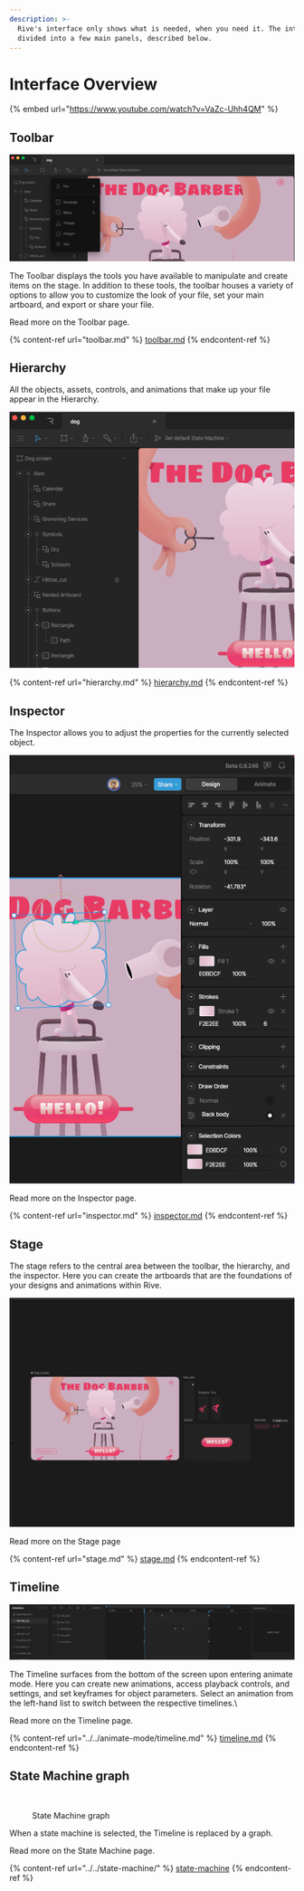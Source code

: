 ```yaml
---
description: >-
  Rive's interface only shows what is needed, when you need it. The interface is
  divided into a few main panels, described below.
---
```


# Interface Overview

{% embed url="https://www.youtube.com/watch?v=VaZc-Uhh4QM" %}

## Toolbar

![](<../../../.gitbook/assets/Screen Shot 2023-03-29 at 12.25.22 PM.png>)

The Toolbar displays the tools you have available to manipulate and create items on the stage. In addition to these tools, the toolbar houses a variety of options to allow you to customize the look of your file, set your main artboard, and export or share your file.

Read more on the Toolbar page.

{% content-ref url="toolbar.md" %}
[toolbar.md](toolbar.md)
{% endcontent-ref %}

## **Hierarchy**

All the objects, assets, controls, and animations that make up your file appear in the Hierarchy.

![](<../../../.gitbook/assets/Screen Shot 2023-03-29 at 12.26.58 PM.png>)

{% content-ref url="hierarchy.md" %}
[hierarchy.md](hierarchy.md)
{% endcontent-ref %}

## **Inspector**

The Inspector allows you to adjust the properties for the currently selected object.

![](<../../../.gitbook/assets/Screen Shot 2023-03-29 at 12.40.06 PM.png>)

Read more on the Inspector page.

{% content-ref url="inspector.md" %}
[inspector.md](inspector.md)
{% endcontent-ref %}

## **Stage**

The stage refers to the central area between the toolbar, the hierarchy, and the inspector. Here you can create the artboards that are the foundations of your designs and animations within Rive.

![](<../../../.gitbook/assets/Screen Shot 2023-03-29 at 12.41.58 PM.png>)

Read more on the Stage page

{% content-ref url="stage.md" %}
[stage.md](stage.md)
{% endcontent-ref %}

## **Timeline**

![](<../../../.gitbook/assets/Screen Shot 2023-03-29 at 12.44.19 PM.png>)

The Timeline surfaces from the bottom of the screen upon entering animate mode. Here you can create new animations, access playback controls, and settings, and set keyframes for object parameters. Select an animation from the left-hand list to switch between the respective timelines.\


Read more on the Timeline page.

{% content-ref url="../../animate-mode/timeline.md" %}
[timeline.md](../../animate-mode/timeline.md)
{% endcontent-ref %}

## State Machine graph

<figure><img src="../../../.gitbook/assets/CleanShot 2022-08-30 at 21.16.30@2x.png" alt=""><figcaption><p>State Machine graph</p></figcaption></figure>

When a state machine is selected, the Timeline is replaced by a graph.

Read more on the State Machine page.

{% content-ref url="../../state-machine/" %}
[state-machine](../../state-machine/)
{% endcontent-ref %}
